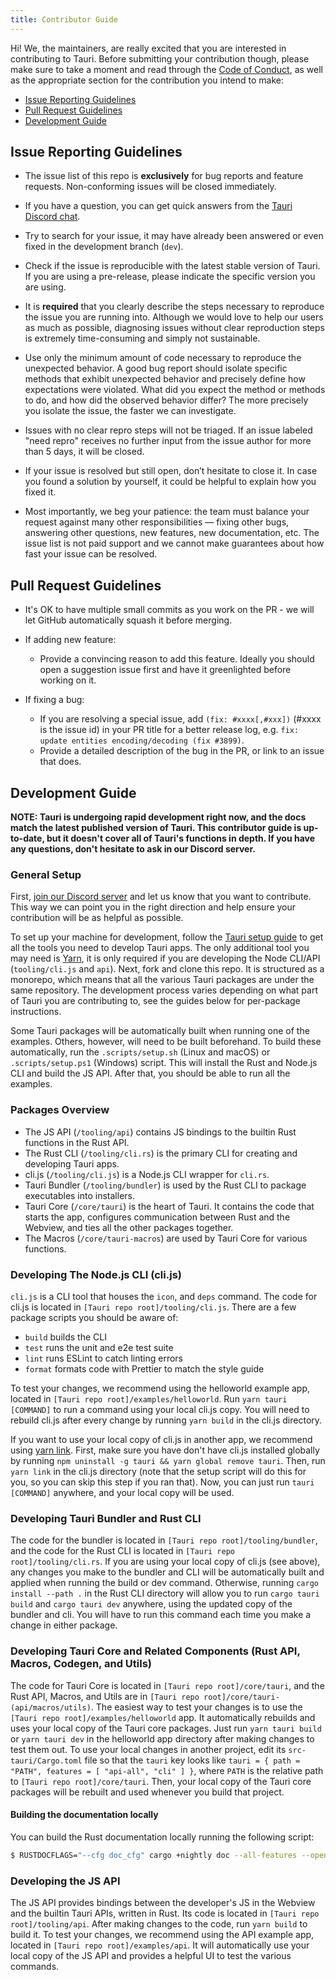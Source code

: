 ```yaml
---
title: Contributor Guide
---
```


Hi! We, the maintainers, are really excited that you are interested in contributing to Tauri. Before submitting your contribution though, please make sure to take a moment and read through the [Code of Conduct](https://github.com/tauri-apps/tauri/blob/dev/.github/CODE_OF_CONDUCT.md), as well as the appropriate section for the contribution you intend to make:

- [Issue Reporting Guidelines](#issue-reporting-guidelines)
- [Pull Request Guidelines](#pull-request-guidelines)
- [Development Guide](#development-guide)

## Issue Reporting Guidelines

- The issue list of this repo is **exclusively** for bug reports and feature requests. Non-conforming issues will be closed immediately.

- If you have a question, you can get quick answers from the [Tauri Discord chat](https://discord.gg/SpmNs4S).

- Try to search for your issue, it may have already been answered or even fixed in the development branch (`dev`).

- Check if the issue is reproducible with the latest stable version of Tauri. If you are using a pre-release, please indicate the specific version you are using.

- It is **required** that you clearly describe the steps necessary to reproduce the issue you are running into. Although we would love to help our users as much as possible, diagnosing issues without clear reproduction steps is extremely time-consuming and simply not sustainable.

- Use only the minimum amount of code necessary to reproduce the unexpected behavior. A good bug report should isolate specific methods that exhibit unexpected behavior and precisely define how expectations were violated. What did you expect the method or methods to do, and how did the observed behavior differ? The more precisely you isolate the issue, the faster we can investigate.

- Issues with no clear repro steps will not be triaged. If an issue labeled "need repro" receives no further input from the issue author for more than 5 days, it will be closed.

- If your issue is resolved but still open, don’t hesitate to close it. In case you found a solution by yourself, it could be helpful to explain how you fixed it.

- Most importantly, we beg your patience: the team must balance your request against many other responsibilities — fixing other bugs, answering other questions, new features, new documentation, etc. The issue list is not paid support and we cannot make guarantees about how fast your issue can be resolved.

## Pull Request Guidelines

- It's OK to have multiple small commits as you work on the PR - we will let GitHub automatically squash it before merging.

- If adding new feature:

  - Provide a convincing reason to add this feature. Ideally you should open a suggestion issue first and have it greenlighted before working on it.

- If fixing a bug:
  - If you are resolving a special issue, add `(fix: #xxxx[,#xxx])` (#xxxx is the issue id) in your PR title for a better release log, e.g. `fix: update entities encoding/decoding (fix #3899)`.
  - Provide a detailed description of the bug in the PR, or link to an issue that does.

## Development Guide

**NOTE: Tauri is undergoing rapid development right now, and the docs match the latest published version of Tauri. This contributor guide is up-to-date, but it doesn't cover all of Tauri's functions in depth. If you have any questions, don't hesitate to ask in our Discord server.**

### General Setup

First, [join our Discord server](https://discord.gg/SpmNs4S) and let us know that you want to contribute. This way we can point you in the right direction and help ensure your contribution will be as helpful as possible.

To set up your machine for development, follow the [Tauri setup guide](https://tauri.studio/en/docs/getting-started/intro#setting-up-your-environment) to get all the tools you need to develop Tauri apps. The only additional tool you may need is [Yarn](https://yarnpkg.com/), it is only required if you are developing the Node CLI/API (`tooling/cli.js` and `api`). Next, fork and clone this repo. It is structured as a monorepo, which means that all the various Tauri packages are under the same repository. The development process varies depending on what part of Tauri you are contributing to, see the guides below for per-package instructions.

Some Tauri packages will be automatically built when running one of the examples. Others, however, will need to be built beforehand. To build these automatically, run the `.scripts/setup.sh` (Linux and macOS) or `.scripts/setup.ps1` (Windows) script. This will install the Rust and Node.js CLI and build the JS API. After that, you should be able to run all the examples.

### Packages Overview

- The JS API (`/tooling/api`) contains JS bindings to the builtin Rust functions in the Rust API.
- The Rust CLI (`/tooling/cli.rs`) is the primary CLI for creating and developing Tauri apps.
- cli.js (`/tooling/cli.js`) is a Node.js CLI wrapper for `cli.rs`.
- Tauri Bundler (`/tooling/bundler`) is used by the Rust CLI to package executables into installers.
- Tauri Core (`/core/tauri`) is the heart of Tauri. It contains the code that starts the app, configures communication between Rust and the Webview, and ties all the other packages together.
- The Macros (`/core/tauri-macros`) are used by Tauri Core for various functions.

### Developing The Node.js CLI (cli.js)

`cli.js` is a CLI tool that houses the `icon`, and `deps` command. The code for cli.js is located in `[Tauri repo root]/tooling/cli.js`. There are a few package scripts you should be aware of:

- `build` builds the CLI
- `test` runs the unit and e2e test suite
- `lint` runs ESLint to catch linting errors
- `format` formats code with Prettier to match the style guide

To test your changes, we recommend using the helloworld example app, located in `[Tauri repo root]/examples/helloworld`. Run `yarn tauri [COMMAND]` to run a command using your local cli.js copy. You will need to rebuild cli.js after every change by running `yarn build` in the cli.js directory.

If you want to use your local copy of cli.js in another app, we recommend using [yarn link](https://classic.yarnpkg.com/en/docs/cli/link/). First, make sure you have don't have cli.js installed globally by running `npm uninstall -g tauri && yarn global remove tauri`. Then, run `yarn link` in the cli.js directory (note that the setup script will do this for you, so you can skip this step if you ran that). Now, you can just run `tauri [COMMAND]` anywhere, and your local copy will be used.

### Developing Tauri Bundler and Rust CLI

The code for the bundler is located in `[Tauri repo root]/tooling/bundler`, and the code for the Rust CLI is located in `[Tauri repo root]/tooling/cli.rs`. If you are using your local copy of cli.js (see above), any changes you make to the bundler and CLI will be automatically built and applied when running the build or dev command. Otherwise, running `cargo install --path .` in the Rust CLI directory will allow you to run `cargo tauri build` and `cargo tauri dev` anywhere, using the updated copy of the bundler and cli. You will have to run this command each time you make a change in either package.

### Developing Tauri Core and Related Components (Rust API, Macros, Codegen, and Utils)

The code for Tauri Core is located in `[Tauri repo root]/core/tauri`, and the Rust API, Macros, and Utils are in `[Tauri repo root]/core/tauri-(api/macros/utils)`. The easiest way to test your changes is to use the `[Tauri repo root]/examples/helloworld` app. It automatically rebuilds and uses your local copy of the Tauri core packages. Just run `yarn tauri build` or `yarn tauri dev` in the helloworld app directory after making changes to test them out. To use your local changes in another project, edit its `src-tauri/Cargo.toml` file so that the `tauri` key looks like `tauri = { path = "PATH", features = [ "api-all", "cli" ] }`, where `PATH` is the relative path to `[Tauri repo root]/core/tauri`. Then, your local copy of the Tauri core packages will be rebuilt and used whenever you build that project.

#### Building the documentation locally

You can build the Rust documentation locally running the following script:

```bash
$ RUSTDOCFLAGS="--cfg doc_cfg" cargo +nightly doc --all-features --open
```

### Developing the JS API

The JS API provides bindings between the developer's JS in the Webview and the builtin Tauri APIs, written in Rust. Its code is located in `[Tauri repo root]/tooling/api`. After making changes to the code, run `yarn build` to build it. To test your changes, we recommend using the API example app, located in `[Tauri repo root]/examples/api`. It will automatically use your local copy of the JS API and provides a helpful UI to test the various commands.
